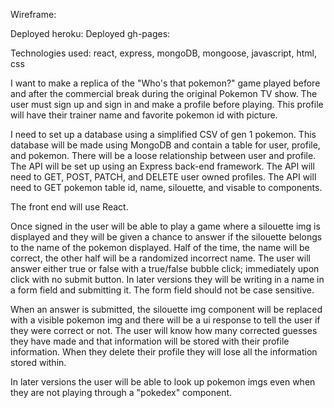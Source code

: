 Wireframe:

Deployed heroku:
Deployed gh-pages:

Technologies used: react, express, mongoDB, mongoose, javascript, html, css

I want to make a replica of the "Who's that pokemon?" game played before and after the commercial break during the original Pokemon TV show. The user must sign up and sign in and make a profile before playing. This profile will have their trainer name and favorite pokemon id with picture.

I need to set up a database using a simplified CSV of gen 1 pokemon. This database will be made using MongoDB and contain a table for user, profile, and pokemon. There will be a loose relationship between user and profile. The API will be set up using an Express back-end framework. The API will need to GET, POST, PATCH, and DELETE user owned profiles. The API will need to GET pokemon table id, name, silouette, and visable to components.

The front end will use React.

Once signed in the user will be able to play a game where a silouette img is displayed and they will be given a chance to answer if the silouette belongs to the name of the pokemon displayed. Half of the time, the name will be correct, the other half will be a randomized incorrect name. The user will answer either true or false with a true/false bubble click; immediately upon click with no submit button. In later versions they will be writing in a name in a form field and submitting it. The form field should not be case sensitive.

When an answer is submitted, the silouette img component will be replaced with a visible pokemon img and there will be a ui response to tell the user if they were correct or not. The user will know how many corrected guesses they have made and that information will be stored with their profile information. When they delete their profile they will lose all the information stored within.

In later versions the user will be able to look up pokemon imgs even when they are not playing through a "pokedex" component.
